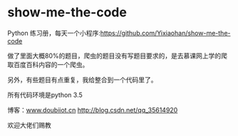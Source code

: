 # show-me-the-code
Python 练习册，每天一个小程序:https://github.com/Yixiaohan/show-me-the-code

做了里面大概80%的题目，爬虫的题目没有写题目要求的，是去慕课网上学的爬取百度百科内容的一个爬虫。

另外，有些题目有点重复，我给整合到一个代码里了。

所有代码环境是python 3.5

博客：www.doubiiot.cn   http://blog.csdn.net/qq_35614920

欢迎大佬们赐教
